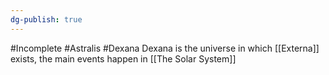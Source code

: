 ```yaml
---
dg-publish: true
---
```

#Incomplete #Astralis #Dexana
Dexana is the universe in which [[Externa]] exists, the main events happen in [[The Solar System]]